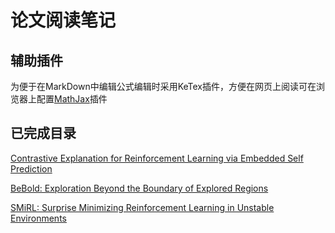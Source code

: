 # 论文阅读笔记

## 辅助插件
为便于在MarkDown中编辑公式编辑时采用KeTex插件，方便在网页上阅读可在浏览器上配置[MathJax](https://github.com/orsharir/github-mathjax)插件

## 已完成目录
[Contrastive Explanation for Reinforcement Learning via Embedded Self Prediction](reinforcement_learning/ESP_Notes.md)

[BeBold: Exploration Beyond the Boundary of Explored Regions](reinforcement_learning/BeBold_Notes.md)

[SMiRL: Surprise Minimizing Reinforcement Learning in Unstable Environments](reinforcement_learning/SMiRL_Notes.md)